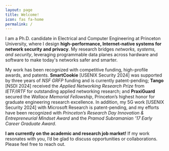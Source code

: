 ```yaml
---
layout: page
title: Welcome!
icon: fas fa-home
permalink: /
---
```


I am a Ph.D. candidate in Electrical and Computer Engineering at Princeton University, where I design **high-performance, Internet-native systems for network security and privacy**. My research bridges *networks, systems, and security*, leveraging programmable data planes across hardware and software to make today's networks safer and smarter. 

My work has been recognized with competitive funding, high-profile awards, and patents. **SmartCookie** [USENIX Security 2024] was supported by three years of *NSF GRFP* funding and is currently patent-pending; **Tango** [NSDI 2024] received the *Applied Networking Research Prize* from *IETF/IRTF* for outstanding applied networking research; and **PraxiGuard** secured the *Wallace Memorial Fellowship*, Princeton’s highest honor for graduate engineering research excellence. In addition, my 5G work [USENIX Security 2024] with Microsoft Research is patent-pending, and my efforts have been recognized with *Princeton’s Research Day Innovation & Entrepreneurial Mindset Award* and the *Pramod Subramanian ’17 Early Career Graduate Award*. 

**I am currently on the academic and research job market!** If my work resonates with you, I’d be glad to discuss opportunities or collaborations. Please feel free to reach out. 


